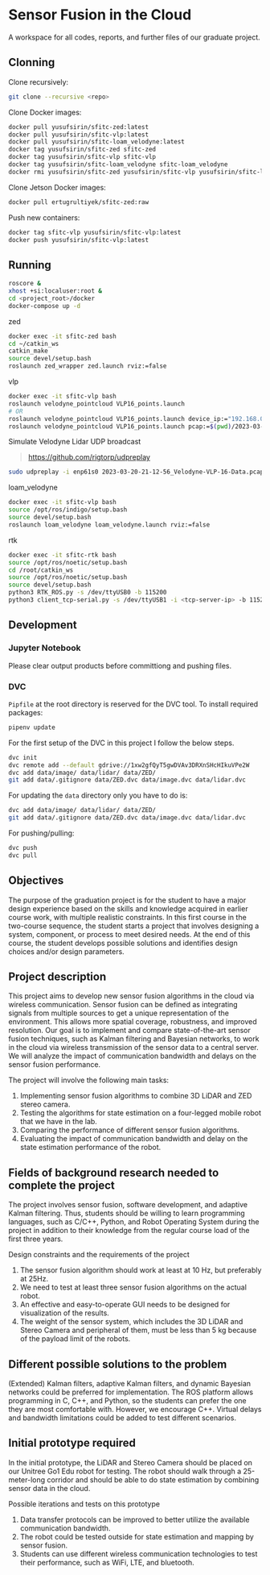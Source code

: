 # Sensor Fusion in the Cloud
A workspace for all codes, reports, and further files of our graduate project.

## Clonning

Clone recursively:

```bash
git clone --recursive <repo>
```

Clone Docker images:

```bash
docker pull yusufsirin/sfitc-zed:latest
docker pull yusufsirin/sfitc-vlp:latest
docker pull yusufsirin/sfitc-loam_velodyne:latest
docker tag yusufsirin/sfitc-zed sfitc-zed
docker tag yusufsirin/sfitc-vlp sfitc-vlp
docker tag yusufsirin/sfitc-loam_velodyne sfitc-loam_velodyne
docker rmi yusufsirin/sfitc-zed yusufsirin/sfitc-vlp yusufsirin/sfitc-loam_velodyne
```

Clone Jetson Docker images:

```bash
docker pull ertugrultiyek/sfitc-zed:raw
```

Push new containers:

```bash
docker tag sfitc-vlp yusufsirin/sfitc-vlp:latest
docker push yusufsirin/sfitc-vlp:latest
```


## Running

```bash
roscore &
xhost +si:localuser:root &
cd <project_root>/docker
docker-compose up -d
```

zed
```bash
docker exec -it sfitc-zed bash
cd ~/catkin_ws
catkin_make
source devel/setup.bash
roslaunch zed_wrapper zed.launch rviz:=false
```

vlp 
```bash
docker exec -it sfitc-vlp bash
roslaunch velodyne_pointcloud VLP16_points.launch
# OR
roslaunch velodyne_pointcloud VLP16_points.launch device_ip:="192.168.0.200" frame_id:="map" port:="2368"
roslaunch velodyne_pointcloud VLP16_points.launch pcap:=$(pwd)/2023-03-20-21-12-56_Velodyne-VLP-16-Data.pcap frame_id:="map"
```

Simulate Velodyne Lidar UDP broadcast

> https://github.com/rigtorp/udpreplay

```bash
sudo udpreplay -i enp61s0 2023-03-20-21-12-56_Velodyne-VLP-16-Data.pcap -b
```

loam_velodyne
```bash
docker exec -it sfitc-vlp bash
source /opt/ros/indigo/setup.bash 
source devel/setup.bash
roslaunch loam_velodyne loam_velodyne.launch rviz:=false
```

rtk
```bash
docker exec -it sfitc-rtk bash
source /opt/ros/noetic/setup.bash
cd /root/catkin_ws
source /opt/ros/noetic/setup.bash
source devel/setup.bash
python3 RTK_ROS.py -s /dev/ttyUSB0 -b 115200
python3 client_tcp-serial.py -s /dev/ttyUSB1 -i <tcp-server-ip> -b 115200
```


## Development

### Jupyter Notebook

Please clear output products before committiong and pushing files.

### DVC

`Pipfile` at the root directory is reserved for the DVC tool. To install required packages:

```bash
pipenv update
```

For the first setup of the DVC in this project I follow the below steps.

```bash
dvc init
dvc remote add --default gdrive://1xw2gfQyT5gwDVAv3DRXnSHcHIkuVPe2W
dvc add data/image/ data/lidar/ data/ZED/
git add data/.gitignore data/ZED.dvc data/image.dvc data/lidar.dvc
```

For updating the `data` directory only you have to do is:

```bash
dvc add data/image/ data/lidar/ data/ZED/
git add data/.gitignore data/ZED.dvc data/image.dvc data/lidar.dvc
```

For pushing/pulling:

```bash
dvc push
dvc pull
```

## Objectives 
The purpose of the graduation project is for the student to have a major design experience based on the skills and knowledge acquired in earlier course work, with multiple realistic constraints. In this first course in the two-course sequence, the student starts a project that involves designing a system, component, or process to meet desired needs. At the end of this course, the student develops possible solutions and identifies design choices and/or design parameters.

## Project description
This project aims to develop new sensor fusion algorithms in the cloud via wireless communication. Sensor fusion can be defined as integrating signals from multiple sources to get a unique representation of the environment. This allows more spatial coverage, robustness, and improved resolution. Our goal is to implement and compare state-of-the-art sensor fusion techniques, such as Kalman filtering and Bayesian networks, to work in the cloud via wireless transmission of the sensor data to a central server. We will analyze the impact of communication bandwidth and delays on the sensor fusion performance.

The project will involve the following main tasks:

1. Implementing sensor fusion algorithms to combine 3D LiDAR and ZED stereo camera.
2. Testing the algorithms for state estimation on a four-legged mobile robot that we have in the lab.
3. Comparing the performance of different sensor fusion algorithms.
4. Evaluating the impact of communication bandwidth and delay on the state estimation performance of the robot.

## Fields of background research needed to complete the project
The project involves sensor fusion, software development, and adaptive Kalman filtering. Thus, students should be willing to learn programming languages, such as C/C++, Python, and Robot Operating System during the project in addition to their knowledge from the regular course load of the first three years.

Design constraints and the requirements of the project

1. The sensor fusion algorithm should work at least at 10 Hz, but preferably at 25Hz.
2. We need to test at least three sensor fusion algorithms on the actual robot.
3. An effective and easy-to-operate GUI needs to be designed for visualization of the results.
4. The weight of the sensor system, which includes the 3D LiDAR and Stereo Camera and peripheral of them, must be less than 5 kg because of the payload limit of the robots.

## Different possible solutions to the problem
(Extended) Kalman filters, adaptive Kalman filters, and dynamic Bayesian networks could be preferred for implementation. The ROS platform allows programming in C, C++, and Python, so the students can prefer the one they are most comfortable with. However, we encourage C++. Virtual delays and bandwidth limitations could be added to test different scenarios.

## Initial prototype required
In the initial prototype, the LiDAR and Stereo Camera should be placed on our Unitree Go1 Edu robot for testing. The robot should walk through a 25-meter-long corridor and should be able to do state estimation by combining sensor data in the cloud.

Possible iterations and tests on this prototype

1. Data transfer protocols can be improved to better utilize the available communication bandwidth.
2. The robot could be tested outside for state estimation and mapping by sensor fusion.
3. Students can use different wireless communication technologies to test their performance, such as WiFi, LTE, and bluetooth.
